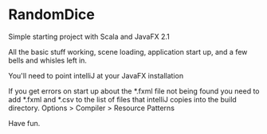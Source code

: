 RandomDice
==========

Simple starting project with Scala and JavaFX 2.1

All the basic stuff working, scene loading, application start up, and a few bells and whisles left in.

You'll need to point intelliJ at your JavaFX installation 

If you get errors on start up about the *.fxml file not being found you need to add *.fxml and *.csv to
the list of files that intelliJ copies into the build directory. Options > Compiler > Resource Patterns

Have fun.


